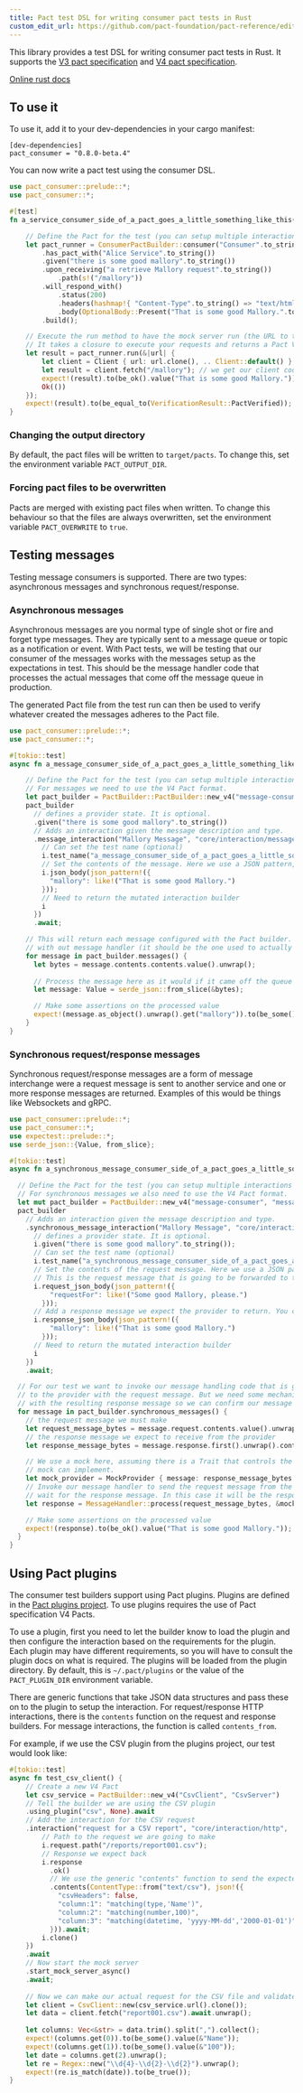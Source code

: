 ```yaml
---
title: Pact test DSL for writing consumer pact tests in Rust
custom_edit_url: https://github.com/pact-foundation/pact-reference/edit/master/rust/pact_consumer/README.md
---
```

<!-- This file has been synced from the pact-foundation/pact-reference repository. Please do not edit it directly. The URL of the source file can be found in the custom_edit_url value above -->

This library provides a test DSL for writing consumer pact tests in Rust. It supports the
[V3 pact specification](https://github.com/pact-foundation/pact-specification/tree/version-3) and
[V4 pact specification](https://github.com/pact-foundation/pact-specification/tree/version-4).

[Online rust docs](https://docs.rs/pact_consumer/)

## To use it

To use it, add it to your dev-dependencies in your cargo manifest:

```
[dev-dependencies]
pact_consumer = "0.8.0-beta.4"
```

You can now write a pact test using the consumer DSL.

```rust
use pact_consumer::prelude::*;
use pact_consumer::*;

#[test]
fn a_service_consumer_side_of_a_pact_goes_a_little_something_like_this() {

    // Define the Pact for the test (you can setup multiple interactions by chaining the given or upon_receiving calls)
    let pact_runner = ConsumerPactBuilder::consumer("Consumer".to_string()) // Define the service consumer by name
        .has_pact_with("Alice Service".to_string())                         // Define the service provider that it has a pact with
        .given("there is some good mallory".to_string())                    // defines a provider state. It is optional.
        .upon_receiving("a retrieve Mallory request".to_string())           // upon_receiving starts a new interaction
            .path(s!("/mallory"))                                           // define the request, a GET (default) request to '/mallory'
        .will_respond_with()                                                // define the response we want returned
            .status(200)
            .headers(hashmap!{ "Content-Type".to_string() => "text/html".to_string() })
            .body(OptionalBody::Present("That is some good Mallory.".to_string()))
        .build();

    // Execute the run method to have the mock server run (the URL to the mock server will be passed in).
    // It takes a closure to execute your requests and returns a Pact VerificationResult.
    let result = pact_runner.run(&|url| {
        let client = Client { url: url.clone(), .. Client::default() }; // You would use your actual client code here
        let result = client.fetch("/mallory"); // we get our client code to execute the request
        expect!(result).to(be_ok().value("That is some good Mallory."));
        Ok(())
    });
    expect!(result).to(be_equal_to(VerificationResult::PactVerified)); // This means it is all good
}
```

### Changing the output directory

By default, the pact files will be written to `target/pacts`. To change this, set the environment variable `PACT_OUTPUT_DIR`.

### Forcing pact files to be overwritten

Pacts are merged with existing pact files when written. To change this behaviour so that the files
are always overwritten, set the environment variable `PACT_OVERWRITE` to `true`.

## Testing messages

Testing message consumers is supported. There are two types: asynchronous messages and synchronous request/response.

### Asynchronous messages

Asynchronous messages are you normal type of single shot or fire and forget type messages. They are typically sent to a
message queue or topic as a notification or event. With Pact tests, we will be testing that our consumer of the messages
works with the messages setup as the expectations in test. This should be the message handler code that processes the
actual messages that come off the message queue in production.

The generated Pact file from the test run can then be used to verify whatever created the messages adheres to the Pact
file.

```rust
use pact_consumer::prelude::*;
use pact_consumer::*;

#[tokio::test]
async fn a_message_consumer_side_of_a_pact_goes_a_little_something_like_this() {

    // Define the Pact for the test (you can setup multiple interactions by chaining the given or message_interaction calls)
    // For messages we need to use the V4 Pact format.
    let pact_builder = PactBuilder::PactBuilder::new_v4("message-consumer", "message-provider"); // Define the message consumer and provider by name
    pact_builder
      // defines a provider state. It is optional.
      .given("there is some good mallory".to_string())                                           
      // Adds an interaction given the message description and type.
      .message_interaction("Mallory Message", "core/interaction/message", |mut i| async move { 
        // Can set the test name (optional)
        i.test_name("a_message_consumer_side_of_a_pact_goes_a_little_something_like_this");
        // Set the contents of the message. Here we use a JSON pattern, so that matching rules are applied
        i.json_body(json_pattern!({
          "mallory": like!("That is some good Mallory.")
        }));
        // Need to return the mutated interaction builder
        i
      })
      .await;

    // This will return each message configured with the Pact builder. We need to process them
    // with out message handler (it should be the one used to actually process your messages).
    for message in pact_builder.messages() {
      let bytes = message.contents.contents.value().unwrap();
      
      // Process the message here as it would if it came off the queue
      let message: Value = serde_json::from_slice(&bytes);      

      // Make some assertions on the processed value
      expect!(message.as_object().unwrap().get("mallory")).to(be_some().value());
    }
}
```

### Synchronous request/response messages

Synchronous request/response messages are a form of message interchange were a request message is sent to another service and
one or more response messages are returned. Examples of this would be things like Websockets and gRPC. 

```rust
use pact_consumer::prelude::*;
use pact_consumer::*;
use expectest::prelude::*;
use serde_json::{Value, from_slice};

#[tokio::test]
async fn a_synchronous_message_consumer_side_of_a_pact_goes_a_little_something_like_this() {

  // Define the Pact for the test (you can setup multiple interactions by chaining the given or message_interaction calls)
  // For synchronous messages we also need to use the V4 Pact format.
  let mut pact_builder = PactBuilder::new_v4("message-consumer", "message-provider"); // Define the message consumer and provider by name
  pact_builder
    // Adds an interaction given the message description and type.
    .synchronous_message_interaction("Mallory Message", "core/interaction/synchronous-message", |mut i| async move {
      // defines a provider state. It is optional.
      i.given("there is some good mallory".to_string());
      // Can set the test name (optional)
      i.test_name("a_synchronous_message_consumer_side_of_a_pact_goes_a_little_something_like_this");
      // Set the contents of the request message. Here we use a JSON pattern, so that matching rules are applied.
      // This is the request message that is going to be forwarded to the provider
      i.request_json_body(json_pattern!({
          "requestFor": like!("Some good Mallory, please.")
        }));
      // Add a response message we expect the provider to return. You can call this multiple times to add multiple messages.
      i.response_json_body(json_pattern!({
          "mallory": like!("That is some good Mallory.")
        }));
      // Need to return the mutated interaction builder
      i
    })
    .await;

  // For our test we want to invoke our message handling code that is going to initialise the request
  // to the provider with the request message. But we need some mechanism to mock the response
  // with the resulting response message so we can confirm our message handler works with it.
  for message in pact_builder.synchronous_messages() {
    // the request message we must make
    let request_message_bytes = message.request.contents.value().unwrap();
    // the response message we expect to receive from the provider
    let response_message_bytes = message.response.first().unwrap().contents.value().unwrap();

    // We use a mock here, assuming there is a Trait that controls the response message that our
    // mock can implement.
    let mock_provider = MockProvider { message: response_message_bytes };
    // Invoke our message handler to send the request message from the Pact interaction and then
    // wait for the response message. In this case it will be the response via the mock provider.
    let response = MessageHandler::process(request_message_bytes, &mock_provider);

    // Make some assertions on the processed value
    expect!(response).to(be_ok().value("That is some good Mallory."));
  }
}
```

## Using Pact plugins

The consumer test builders support using Pact plugins. Plugins are defined in the [Pact plugins project](https://github.com/pact-foundation/pact-plugins).
To use plugins requires the use of Pact specification V4 Pacts.

To use a plugin, first you need to let the builder know to load the plugin and then configure the interaction based on
the requirements for the plugin. Each plugin may have different requirements, so you will have to consult the plugin
docs on what is required. The plugins will be loaded from the plugin directory. By default, this is `~/.pact/plugins` or 
the value of the `PACT_PLUGIN_DIR` environment variable. 

There are generic functions that take JSON data structures and pass these on to the plugin to
setup the interaction. For request/response HTTP interactions, there is the `contents` function on the request and 
response builders. For message interactions, the function is called `contents_from`.

For example, if we use the CSV plugin from the plugins project, our test would look like:

```rust
#[tokio::test]
async fn test_csv_client() {
    // Create a new V4 Pact 
    let csv_service = PactBuilder::new_v4("CsvClient", "CsvServer")
    // Tell the builder we are using the CSV plugin  
    .using_plugin("csv", None).await
    // Add the interaction for the CSV request  
    .interaction("request for a CSV report", "core/interaction/http", |mut i| async move {
        // Path to the request we are going to make
        i.request.path("/reports/report001.csv");
        // Response we expect back
        i.response
          .ok()
          // We use the generic "contents" function to send the expected response data to the plugin in JSON format 
          .contents(ContentType::from("text/csv"), json!({
            "csvHeaders": false,
            "column:1": "matching(type,'Name')",
            "column:2": "matching(number,100)",
            "column:3": "matching(datetime, 'yyyy-MM-dd','2000-01-01')"
          })).await;
        i.clone()
    })
    .await
    // Now start the mock server  
    .start_mock_server_async()
    .await;
    
    // Now we can make our actual request for the CSV file and validate the response
    let client = CsvClient::new(csv_service.url().clone());
    let data = client.fetch("report001.csv").await.unwrap();
    
    let columns: Vec<&str> = data.trim().split(",").collect();
    expect!(columns.get(0)).to(be_some().value(&"Name"));
    expect!(columns.get(1)).to(be_some().value(&"100"));
    let date = columns.get(2).unwrap();
    let re = Regex::new("\\d{4}-\\d{2}-\\d{2}").unwrap();
    expect!(re.is_match(date)).to(be_true());
}
```
